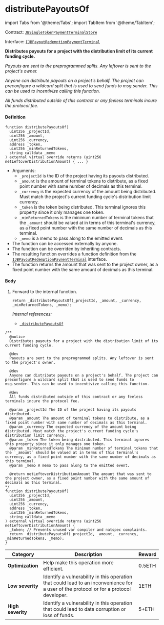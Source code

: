 # distributePayoutsOf

import Tabs from '@theme/Tabs';
import TabItem from '@theme/TabItem';

Contract: [`JBSingleTokenPaymentTerminalStore`](/dev/deprecated/v2/contracts/or-payment-terminals/or-abstract/jbpayoutredemptionpaymentterminal/README.md)​‌

Interface: [`IJBPayoutRedemptionPaymentTerminal`](/dev/deprecated/v2/interfaces/ijbpayoutredemptionpaymentterminal.md)

<Tabs>
<TabItem value="Step by step" label="Step by step">

**Distributes payouts for a project with the distribution limit of its current funding cycle.**

_Payouts are sent to the preprogrammed splits. Any leftover is sent to the project's owner._

_Anyone can distribute payouts on a project's behalf. The project can preconfigure a wildcard split that is used to send funds to msg.sender. This can be used to incentivize calling this function._

_All funds distributed outside of this contract or any feeless terminals incure the protocol fee._ 

#### Definition

```
function distributePayoutsOf(
  uint256 _projectId,
  uint256 _amount,
  uint256 _currency,
  address _token,
  uint256 _minReturnedTokens,
  string calldata _memo
) external virtual override returns (uint256 netLeftoverDistributionAmount) { ... }
```

* Arguments:
  * `_projectId` is the ID of the project having its payouts distributed.
  * `_amount` is the amount of terminal tokens to distribute, as a fixed point number with same number of decimals as this terminal.
  * `_currency` is the expected currency of the amount being distributed. Must match the project's current funding cycle's distribution limit currency.
  * `_token` is the token being distributed. This terminal ignores this property since it only manages one token.
  * `_minReturnedTokens` is the minimum number of terminal tokens that the `_amount` should be valued at in terms of this terminal's currency, as a fixed point number with the same number of decimals as this terminal.
  * `_memo` is a memo to pass along to the emitted event.
* The function can be accessed externally by anyone.
* The function can be overriden by inheriting contracts.
* The resulting function overrides a function definition from the [`IJBPayoutRedemptionPaymentTerminal`](/dev/deprecated/v2/interfaces/ijbpayoutredemptionpaymentterminal.md) interface.
* The function returns the amount that was sent to the project owner, as a fixed point number with the same amount of decimals as this terminal.

#### Body

1.  Forward to the internal function.

    ```
    return _distributePayoutsOf(_projectId, _amount, _currency, _minReturnedTokens, _memo);
    ```

    _Internal references:_

    * [`_distributePayoutsOf`](/dev/deprecated/v2/contracts/or-payment-terminals/or-abstract/jbpayoutredemptionpaymentterminal/write/-_distributepayoutsof.md)

</TabItem>

<TabItem value="Code" label="Code">

```
/**
  @notice
  Distributes payouts for a project with the distribution limit of its current funding cycle.

  @dev
  Payouts are sent to the preprogrammed splits. Any leftover is sent to the project's owner.

  @dev
  Anyone can distribute payouts on a project's behalf. The project can preconfigure a wildcard split that is used to send funds to msg.sender. This can be used to incentivize calling this function.

  @dev
  All funds distributed outside of this contract or any feeless terminals incure the protocol fee.

  @param _projectId The ID of the project having its payouts distributed.
  @param _amount The amount of terminal tokens to distribute, as a fixed point number with same number of decimals as this terminal.
  @param _currency The expected currency of the amount being distributed. Must match the project's current funding cycle's distribution limit currency.
  @param _token The token being distributed. This terminal ignores this property since it only manages one token.
  @param _minReturnedTokens The minimum number of terminal tokens that the `_amount` should be valued at in terms of this terminal's currency, as a fixed point number with the same number of decimals as this terminal.
  @param _memo A memo to pass along to the emitted event.

  @return netLeftoverDistributionAmount The amount that was sent to the project owner, as a fixed point number with the same amount of decimals as this terminal.
*/
function distributePayoutsOf(
  uint256 _projectId,
  uint256 _amount,
  uint256 _currency,
  address _token,
  uint256 _minReturnedTokens,
  string calldata _memo
) external virtual override returns (uint256 netLeftoverDistributionAmount) {
  _token; // Prevents unused var compiler and natspec complaints.
  return _distributePayoutsOf(_projectId, _amount, _currency, _minReturnedTokens, _memo);
}
```

</TabItem>


<TabItem value="Bug bounty" label="Bug bounty">

| Category          | Description                                                                                                                            | Reward |
| ----------------- | -------------------------------------------------------------------------------------------------------------------------------------- | ------ |
| **Optimization**  | Help make this operation more efficient.                                                                                               | 0.5ETH |
| **Low severity**  | Identify a vulnerability in this operation that could lead to an inconvenience for a user of the protocol or for a protocol developer. | 1ETH   |
| **High severity** | Identify a vulnerability in this operation that could lead to data corruption or loss of funds.                                        | 5+ETH  |

</TabItem>
</Tabs>

